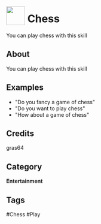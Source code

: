 # <img src="https://raw.githack.com/FortAwesome/Font-Awesome/master/svgs/solid/chess.svg" card_color="#000000" width="50" height="50" style="vertical-align:bottom"/> Chess
You can play chess with this skill

## About
You can play chess with this skill

## Examples
* "Do you fancy a game of chess"
* "Do you want to play chess"
* "How about a game of chess"

## Credits
gras64

## Category
**Entertainment**

## Tags
#Chess
#Play

